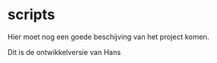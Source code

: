 # scripts

Hier moet nog een goede beschijving van het project komen.

Dit is de ontwikkelversie van Hans



